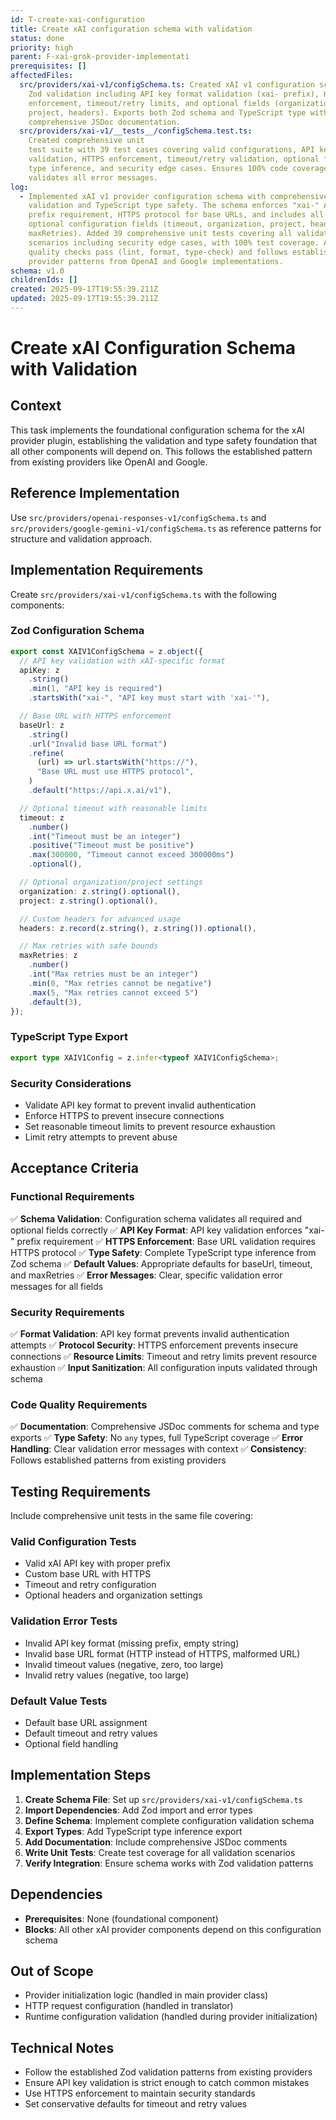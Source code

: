 ```yaml
---
id: T-create-xai-configuration
title: Create xAI configuration schema with validation
status: done
priority: high
parent: F-xai-grok-provider-implementati
prerequisites: []
affectedFiles:
  src/providers/xai-v1/configSchema.ts: Created xAI v1 configuration schema with
    Zod validation including API key format validation (xai- prefix), HTTPS
    enforcement, timeout/retry limits, and optional fields (organization,
    project, headers). Exports both Zod schema and TypeScript type with
    comprehensive JSDoc documentation.
  src/providers/xai-v1/__tests__/configSchema.test.ts:
    Created comprehensive unit
    test suite with 39 test cases covering valid configurations, API key
    validation, HTTPS enforcement, timeout/retry validation, optional fields,
    type inference, and security edge cases. Ensures 100% code coverage and
    validates all error messages.
log:
  - Implemented xAI v1 provider configuration schema with comprehensive Zod
    validation and TypeScript type safety. The schema enforces "xai-" API key
    prefix requirement, HTTPS protocol for base URLs, and includes all standard
    optional configuration fields (timeout, organization, project, headers,
    maxRetries). Added 39 comprehensive unit tests covering all validation
    scenarios including security edge cases, with 100% test coverage. All
    quality checks pass (lint, format, type-check) and follows established
    provider patterns from OpenAI and Google implementations.
schema: v1.0
childrenIds: []
created: 2025-09-17T19:55:39.211Z
updated: 2025-09-17T19:55:39.211Z
---
```


# Create xAI Configuration Schema with Validation

## Context

This task implements the foundational configuration schema for the xAI provider plugin, establishing the validation and type safety foundation that all other components will depend on. This follows the established pattern from existing providers like OpenAI and Google.

## Reference Implementation

Use `src/providers/openai-responses-v1/configSchema.ts` and `src/providers/google-gemini-v1/configSchema.ts` as reference patterns for structure and validation approach.

## Implementation Requirements

Create `src/providers/xai-v1/configSchema.ts` with the following components:

### Zod Configuration Schema

```typescript
export const XAIV1ConfigSchema = z.object({
  // API key validation with xAI-specific format
  apiKey: z
    .string()
    .min(1, "API key is required")
    .startsWith("xai-", "API key must start with 'xai-'"),

  // Base URL with HTTPS enforcement
  baseUrl: z
    .string()
    .url("Invalid base URL format")
    .refine(
      (url) => url.startsWith("https://"),
      "Base URL must use HTTPS protocol",
    )
    .default("https://api.x.ai/v1"),

  // Optional timeout with reasonable limits
  timeout: z
    .number()
    .int("Timeout must be an integer")
    .positive("Timeout must be positive")
    .max(300000, "Timeout cannot exceed 300000ms")
    .optional(),

  // Optional organization/project settings
  organization: z.string().optional(),
  project: z.string().optional(),

  // Custom headers for advanced usage
  headers: z.record(z.string(), z.string()).optional(),

  // Max retries with safe bounds
  maxRetries: z
    .number()
    .int("Max retries must be an integer")
    .min(0, "Max retries cannot be negative")
    .max(5, "Max retries cannot exceed 5")
    .default(3),
});
```

### TypeScript Type Export

```typescript
export type XAIV1Config = z.infer<typeof XAIV1ConfigSchema>;
```

### Security Considerations

- Validate API key format to prevent invalid authentication
- Enforce HTTPS to prevent insecure connections
- Set reasonable timeout limits to prevent resource exhaustion
- Limit retry attempts to prevent abuse

## Acceptance Criteria

### Functional Requirements

✅ **Schema Validation**: Configuration schema validates all required and optional fields correctly
✅ **API Key Format**: API key validation enforces "xai-" prefix requirement
✅ **HTTPS Enforcement**: Base URL validation requires HTTPS protocol
✅ **Type Safety**: Complete TypeScript type inference from Zod schema
✅ **Default Values**: Appropriate defaults for baseUrl, timeout, and maxRetries
✅ **Error Messages**: Clear, specific validation error messages for all fields

### Security Requirements

✅ **Format Validation**: API key format prevents invalid authentication attempts
✅ **Protocol Security**: HTTPS enforcement prevents insecure connections
✅ **Resource Limits**: Timeout and retry limits prevent resource exhaustion
✅ **Input Sanitization**: All configuration inputs validated through schema

### Code Quality Requirements

✅ **Documentation**: Comprehensive JSDoc comments for schema and type exports
✅ **Type Safety**: No `any` types, full TypeScript coverage
✅ **Error Handling**: Clear validation error messages with context
✅ **Consistency**: Follows established patterns from existing providers

## Testing Requirements

Include comprehensive unit tests in the same file covering:

### Valid Configuration Tests

- Valid xAI API key with proper prefix
- Custom base URL with HTTPS
- Timeout and retry configuration
- Optional headers and organization settings

### Validation Error Tests

- Invalid API key format (missing prefix, empty string)
- Invalid base URL format (HTTP instead of HTTPS, malformed URL)
- Invalid timeout values (negative, zero, too large)
- Invalid retry values (negative, too large)

### Default Value Tests

- Default base URL assignment
- Default timeout and retry values
- Optional field handling

## Implementation Steps

1. **Create Schema File**: Set up `src/providers/xai-v1/configSchema.ts`
2. **Import Dependencies**: Add Zod import and error types
3. **Define Schema**: Implement complete configuration validation schema
4. **Export Types**: Add TypeScript type inference export
5. **Add Documentation**: Include comprehensive JSDoc comments
6. **Write Unit Tests**: Create test coverage for all validation scenarios
7. **Verify Integration**: Ensure schema works with Zod validation patterns

## Dependencies

- **Prerequisites**: None (foundational component)
- **Blocks**: All other xAI provider components depend on this configuration schema

## Out of Scope

- Provider initialization logic (handled in main provider class)
- HTTP request configuration (handled in translator)
- Runtime configuration validation (handled during provider initialization)

## Technical Notes

- Follow the established Zod validation patterns from existing providers
- Ensure API key validation is strict enough to catch common mistakes
- Use HTTPS enforcement to maintain security standards
- Set conservative defaults for timeout and retry values
